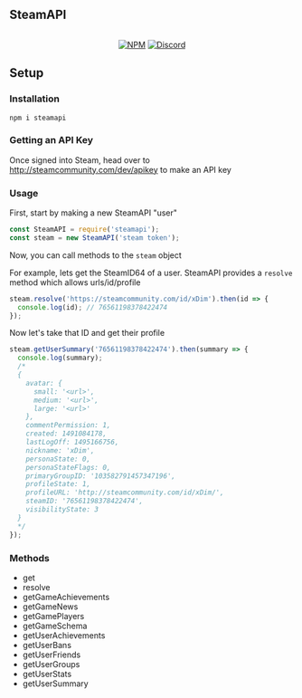## SteamAPI
<div align="center">
	<p>
		<a href="https://www.npmjs.com/package/steamapi"><img src="https://nodei.co/npm/steamapi.png?compact=true" alt="" /></a>
	</p>
	<p>
		<a href="https://www.npmjs.com/package/steamapi"><img src="https://img.shields.io/npm/v/steamapi.svg?maxAge=3600" alt="NPM" /></a>
		<a href="https://dc.dim.codes"><img src="https://img.shields.io/discord/204352669731520512.svg?maxAge=3600" alt="Discord" /></a>
	</p>
</div>

## Setup
### Installation
```
npm i steamapi
```
### Getting an API Key
Once signed into Steam, head over to http://steamcommunity.com/dev/apikey to make an API key
### Usage
First, start by making a new SteamAPI "user"
```js
const SteamAPI = require('steamapi');
const steam = new SteamAPI('steam token');
```
Now, you can call methods to the `steam` object

For example, lets get the SteamID64 of a user. SteamAPI provides a `resolve` method which allows urls/id/profile
```js
steam.resolve('https://steamcommunity.com/id/xDim').then(id => {
  console.log(id); // 76561198378422474
});
```
Now let's take that ID and get their profile
```js
steam.getUserSummary('76561198378422474').then(summary => {
  console.log(summary);
  /*
  {
  	avatar: {
      small: '<url>',
      medium: '<url>',
      large: '<url>'
    },
    commentPermission: 1,
    created: 1491084178,
    lastLogOff: 1495166756,
    nickname: 'xDim',
    personaState: 0,
    personaStateFlags: 0,
    primaryGroupID: '103582791457347196',
    profileState: 1,
    profileURL: 'http://steamcommunity.com/id/xDim/',
    steamID: '76561198378422474',
    visibilityState: 3
  }
  */
});
```
### Methods
- get
- resolve
- getGameAchievements
- getGameNews
- getGamePlayers
- getGameSchema
- getUserAchievements
- getUserBans
- getUserFriends
- getUserGroups
- getUserStats
- getUserSummary

